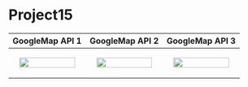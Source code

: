 # Project15

|GoogleMap API 1|GoogleMap API 2|GoogleMap API 3|
|---|---|---|
|<p align="center"><img src = "https://user-images.githubusercontent.com/97438155/226910234-d44aad89-99b4-4fe3-b5a6-afa303dbf4ba.png" width="90%" height="90%"></p>|<p align="center"><img src = "https://user-images.githubusercontent.com/97438155/226910249-bd12b8e1-ff9c-4b9d-8909-5c2eceedce29.png" width="90%" height="90%"></p>|<p align="center"><img src = "https://user-images.githubusercontent.com/97438155/226910254-a2ad3214-4038-41b9-b5d1-e48151691331.png" width="90%" height="90%"></p>|
